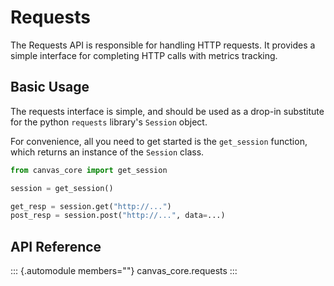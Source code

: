 # Requests

The Requests API is responsible for handling HTTP requests. It provides
a simple interface for completing HTTP calls with metrics tracking.

## Basic Usage

The requests interface is simple, and should be used as a drop-in
substitute for the python `requests` library\'s `Session` object.

For convenience, all you need to get started is the `get_session`
function, which returns an instance of the `Session` class.

``` python
from canvas_core import get_session

session = get_session()

get_resp = session.get("http://...")
post_resp = session.post("http://...", data=...)
```

## API Reference

::: {.automodule members=""}
canvas_core.requests
:::
